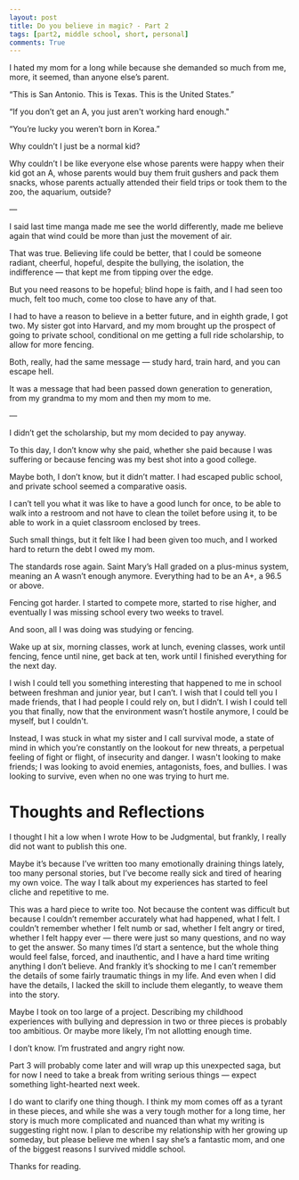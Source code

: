```yaml
---
layout: post
title: Do you believe in magic? - Part 2
tags: [part2, middle school, short, personal]
comments: True
---
```


I hated my mom for a long while because she demanded so much from me, more, it seemed, than anyone else’s parent.

“This is San Antonio. This is Texas. This is the United States.”

“If you don’t get an A, you just aren't working hard enough."

“You’re lucky you weren’t born in Korea.”

Why couldn’t I just be a normal kid?

Why couldn’t I be like everyone else whose parents were happy when their kid got an A, whose parents would buy them fruit gushers and pack them snacks, whose parents actually attended their field trips or took them to the zoo, the aquarium, outside?

— 

I said last time manga made me see the world differently, made me believe again that wind could be more than just the movement of air.

That was true. Believing life could be better, that I could be someone radiant, cheerful, hopeful, despite the bullying, the isolation, the indifference — that kept me from tipping over the edge.

But you need reasons to be hopeful; blind hope is faith, and I had seen too much, felt too much, come too close to have any of that.

I had to have a reason to believe in a better future, and in eighth grade, I got two. My sister got into Harvard, and my mom brought up the prospect of going to private school, conditional on me getting a full ride scholarship, to allow for more fencing. 

Both, really, had the same message — study hard, train hard, and you can escape hell. 

It was a message that had been passed down generation to generation, from my grandma to my mom and then my mom to me.

— 

I didn’t get the scholarship, but my mom decided to pay anyway.

To this day, I don’t know why she paid, whether she paid because I was suffering or because fencing was my best shot into a good college. 

Maybe both, I don’t know, but it didn’t matter. I had escaped public school, and private school seemed a comparative oasis. 

I can’t tell you what it was like to have a good lunch for once, to be able to walk into a restroom and not have to clean the toilet before using it, to be able to work in a quiet classroom enclosed by trees. 

Such small things, but it felt like I had been given too much, and I worked hard to return the debt I owed my mom.

The standards rose again. Saint Mary’s Hall graded on a plus-minus system, meaning an A wasn’t enough anymore. Everything had to be an A+, a 96.5 or above. 

Fencing got harder. I started to compete more, started to rise higher, and eventually I was missing school every two weeks to travel. 

And soon, all I was doing was studying or fencing. 

Wake up at six, morning classes, work at lunch, evening classes, work until fencing, fence until nine, get back at ten, work until I finished everything for the next day. 

I wish I could tell you something interesting that happened to me in school between freshman and junior year, but I can’t. I wish that I could tell you I made friends, that I had people I could rely on, but I didn’t. I wish I could tell you that finally, now that the environment wasn’t hostile anymore, I could be myself, but I couldn't. 

Instead, I was stuck in what my sister and I call survival mode, a state of mind in which you’re constantly on the lookout for new threats, a perpetual feeling of fight or flight, of insecurity and danger. I wasn't looking to make friends; I was looking to avoid enemies, antagonists, foes, and bullies. I was looking to survive, even when no one was trying to hurt me.

# Thoughts and Reflections

I thought I hit a low when I wrote How to be Judgmental, but frankly, I really did not want to publish this one.

Maybe it’s because I’ve written too many emotionally draining things lately, too many personal stories, but I’ve become really sick and tired of hearing my own voice. The way I talk about my experiences has started to feel cliche and repetitive to me.
 
This was a hard piece to write too. Not because the content was difficult but because I couldn’t remember accurately what had happened, what I felt. I couldn’t remember whether I felt numb or sad, whether I felt angry or tired, whether I felt happy ever — there were just so many questions, and no way to get the answer. So many times I’d start a sentence, but the whole thing would feel false, forced, and inauthentic, and I have a hard time writing anything I don’t believe. And frankly it’s shocking to me I can’t remember the details of some fairly traumatic things in my life. And even when I did have the details, I lacked the skill to include them elegantly, to weave them into the story. 

Maybe I took on too large of a project. Describing my childhood experiences with bullying and depression in two or three pieces is probably too ambitious. Or maybe more likely, I’m not allotting enough time.

I don’t know. I’m frustrated and angry right now.

Part 3 will probably come later and will wrap up this unexpected saga, but for now I need to take a break from writing serious things — expect something light-hearted next week.

I do want to clarify one thing though. I think my mom comes off as a tyrant in these pieces, and while she was a very tough mother for a long time, her story is much more complicated and nuanced than what my writing is suggesting right now. I plan to describe my relationship with her growing up someday, but please believe me when I say she’s a fantastic mom, and one of the biggest reasons I survived middle school.

Thanks for reading. 

